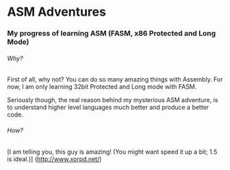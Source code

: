 # ASM Adventures

### My progress of learning ASM (FASM, x86 Protected and Long Mode)

###### Why?
First of all, why not? You can do so many amazing things with Assembly. For now, I am only learning 32bit Protected and Long mode with FASM. 

Seriously though, the real reason behind my mysterious ASM adventure, is to understand higher level languages much better and produce a better code.

###### How?
[I am telling you, this guy is amazing! (You might want speed it up a bit; 1.5 is ideal.)] (http://www.xorpd.net/)
